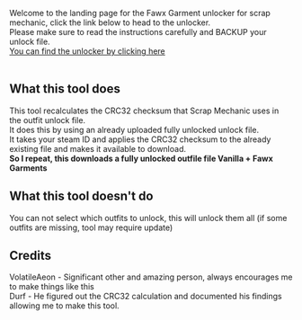 Welcome to the landing page for the Fawx Garment unlocker for scrap mechanic, click the link below to head to the unlocker.<br/>
Please make sure to read the instructions carefully and BACKUP your unlock file.<br/>
<a href="./unlocker.html">You can find the unlocker by clicking here</a><br/></br>

<h2>What this tool does</h2>
This tool recalculates the CRC32 checksum that Scrap Mechanic uses in the outfit unlock file.</br>
It does this by using an already uploaded fully unlocked unlock file.</br>
It takes your steam ID and applies the CRC32 checksum to the already existing file and makes it available to download.</br>
<b>So I repeat, this downloads a fully unlocked outfile file Vanilla + Fawx Garments</b>

<h2>What this tool doesn't do</h2>
You can not select which outfits to unlock, this will unlock them all (if some outfits are missing, tool may require update)

<h2>Credits</h2>
VolatileAeon - Significant other and amazing person, always encourages me to make things like this</br>
Durf - He figured out the CRC32 calculation and documented his findings allowing me to make this tool.

